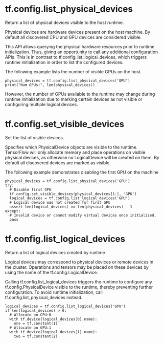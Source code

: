 # tf.config.list_physical_devices

Return a list of physical devices visible to the host runtime.

Physical devices are hardware devices present on the host machine. By default all discovered CPU and GPU devices are considered visible.

This API allows querying the physical hardware resources prior to runtime initialization. Thus, giving an opportunity to call any additional configuration APIs. This is in contrast to tf.config.list_logical_devices, which triggers runtime initialization in order to list the configured devices.

The following example lists the number of visible GPUs on the host.

```
physical_devices = tf.config.list_physical_devices('GPU')
print("Num GPUs:", len(physical_devices))
```

However, the number of GPUs available to the runtime may change during runtime initialization due to marking certain devices as not visible or configuring multiple logical devices.

# tf.config.set_visible_devices

Set the list of visible devices.

Specifies which PhysicalDevice objects are visible to the runtime. TensorFlow will only allocate memory and place operations on visible physical devices, as otherwise no LogicalDevice will be created on them. By default all discovered devices are marked as visible.

The following example demonstrates disabling the first GPU on the machine

```
physical_devices = tf.config.list_physical_devices('GPU')
try:
  # Disable first GPU
  tf.config.set_visible_devices(physical_devices[1:], 'GPU')
  logical_devices = tf.config.list_logical_devices('GPU')
  # Logical device was not created for first GPU
  assert len(logical_devices) == len(physical_devices) - 1
except:
  # Invalid device or cannot modify virtual devices once initialized.
  pass
```

# tf.config.list_logical_devices

Return a list of logical devices created by runtime

Logical devices may correspond to physical devices or remote devices in the cluster. Operations and tensors may be placed on these devices by using the name of the tf.config.LogicalDevice.

Calling tf.config.list_logical_devices triggers the runtime to configure any tf.config.PhysicalDevice visible to the runtime, thereby preventing further configuration. To avoid runtime initialization, call tf.config.list_physical_devices instead.

```
logical_devices = tf.config.list_logical_devices('GPU')
if len(logical_devices) > 0:
  # Allocate on GPU:0
  with tf.device(logical_devices[0].name):
    one = tf.constant(1)
  # Allocate on GPU:1
  with tf.device(logical_devices[1].name):
    two = tf.constant(2)
```

